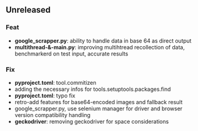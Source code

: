 ## Unreleased

### Feat

- **google_scrapper.py**: ability to handle data in base 64 as direct output
- **multithread-&-main.py**: improving multihtread recollection of data, benchmarkerd on test input, accurate results

### Fix

- **pyproject.toml**: tool.commitizen
- adding the necessary infos for tools.setuptools.packages.find
- **pyproject.toml**: typo fix
- retro-add features for base64-encoded images and fallback result
- google_scrapper.py, use selenium manager for driver and browser version compatibility handling
- **geckodriver**: removing geckodriver for space considerations
